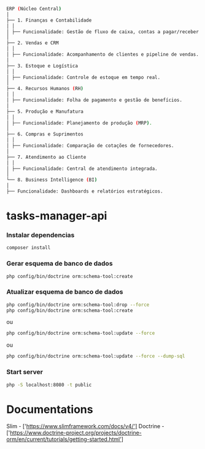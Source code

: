 ```sh
ERP (Núcleo Central)
│
├── 1. Finanças e Contabilidade
│ │
│ ├── Funcionalidade: Gestão de fluxo de caixa, contas a pagar/receber.
│
├── 2. Vendas e CRM
│ │
│ ├── Funcionalidade: Acompanhamento de clientes e pipeline de vendas.
│
├── 3. Estoque e Logística
│ │
│ ├── Funcionalidade: Controle de estoque em tempo real.
│
├── 4. Recursos Humanos (RH)
│ │
│ ├── Funcionalidade: Folha de pagamento e gestão de benefícios.
│
├── 5. Produção e Manufatura
│ │
│ ├── Funcionalidade: Planejamento de produção (MRP).
│
├── 6. Compras e Suprimentos
│ │
│ ├── Funcionalidade: Comparação de cotações de fornecedores.
│
├── 7. Atendimento ao Cliente
│ │
│ ├── Funcionalidade: Central de atendimento integrada.
│
└── 8. Business Intelligence (BI)
│
├── Funcionalidade: Dashboards e relatórios estratégicos.
```

# tasks-manager-api

### Instalar dependencias
```sh
composer install
```
 
### Gerar esquema de banco de dados
```sh
php config/bin/doctrine orm:schema-tool:create
```
### Atualizar esquema de banco de dados
```sh
php config/bin/doctrine orm:schema-tool:drop --force
php config/bin/doctrine orm:schema-tool:create
```
ou
```sh
php config/bin/doctrine orm:schema-tool:update --force
```
ou
```sh
php config/bin/doctrine orm:schema-tool:update --force --dump-sql
```
### Start server
```sh
php -S localhost:8080 -t public
```

# Documentations
Slim - ['https://www.slimframework.com/docs/v4/']
Doctrine - ['https://www.doctrine-project.org/projects/doctrine-orm/en/current/tutorials/getting-started.html']

